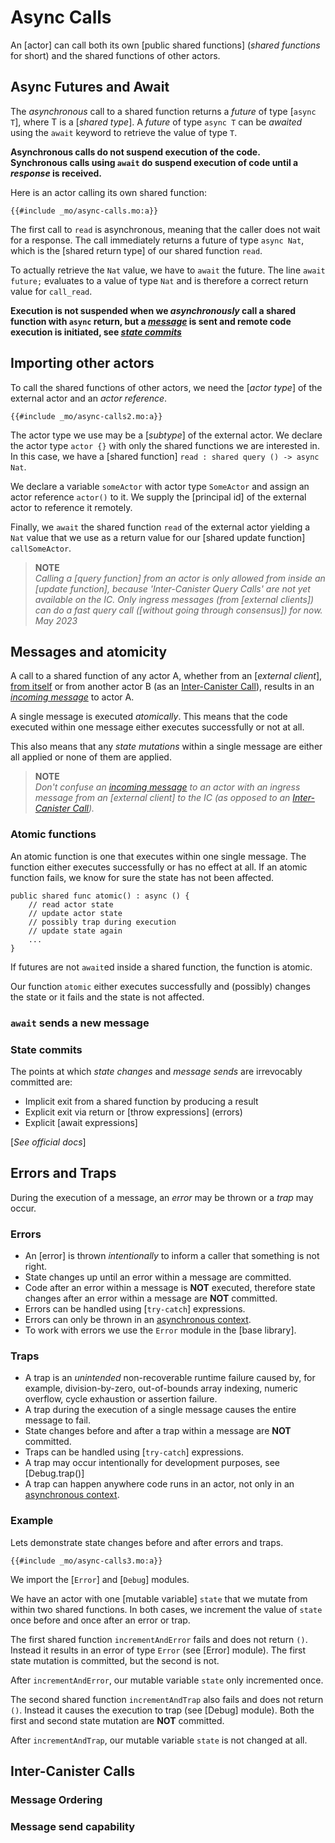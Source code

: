 # Async Calls

An [actor] can call both its own [public shared functions] (_shared functions_ for short) and the shared functions of other actors.

## Async Futures and Await

The _asynchronous_ call to a shared function returns a _future_ of type [`async T`], where T is a [*shared type*]. A _future_ of type `async T` can be _awaited_ using the `await` keyword to retrieve the value of type `T`.

**Asynchronous calls do not suspend execution of the code.  
Synchronous calls using `await` do suspend execution of code until a _response_ is received.**

Here is an actor calling its own shared function:

```motoko
{{#include _mo/async-calls.mo:a}}
```

The first call to `read` is asynchronous, meaning that the caller does not wait for a response. The call immediately returns a future of type `async Nat`, which is the [shared return type] of our shared function `read`.

To actually retrieve the `Nat` value, we have to `await` the future. The line `await future;` evaluates to a value of type `Nat` and is therefore a correct return value for `call_read`.

**Execution is not suspended when we _asynchronously_ call a shared function with `async` return, but a [_message_](#inter-canister-calls) is sent and remote code execution is initiated, see [_state commits_](#state-commits)**

## Importing other actors

To call the shared functions of other actors, we need the [_actor type_] of the external actor and an _actor reference_.

```motoko
{{#include _mo/async-calls2.mo:a}}
```

The actor type we use may be a [_subtype_] of the external actor. We declare the actor type `actor {}` with only the shared functions we are interested in. In this case, we have a [shared function] `read : shared query () -> async Nat`.

We declare a variable `someActor` with actor type `SomeActor` and assign an actor reference `actor()` to it. We supply the [principal id] of the external actor to reference it remotely.

Finally, we `await` the shared function `read` of the external actor yielding a `Nat` value that we use as a return value for our [shared update function] `callSomeActor`.

> **NOTE**  
> _Calling a [query function] from an actor is only allowed from inside an [update function], because 'Inter-Canister Query Calls' are not yet available on the IC. Only ingress messages (from [external clients]) can do a fast query call ([without going through consensus]) for now. May 2023_

## Messages and atomicity

A call to a shared function of any actor A, whether from an [_external client_], [from itself](#async-futures-and-await) or from another actor B (as an [Inter-Canister Call](#inter-canister-calls)), results in an [_incoming message_](#message-ordering) to actor A.

A single message is executed _atomically_. This means that the code executed within one message either executes successfully or not at all.

This also means that any _state mutations_ within a single message are either all applied or none of them are applied.

> **NOTE**  
> _Don't confuse an [incoming message](#message-ordering) to an actor with an ingress message from an [external client] to the IC (as opposed to an [Inter-Canister Call](#inter-canister-calls))._

### Atomic functions
An atomic function is one that executes within one single message. The function either executes successfully or has no effect at all. If an atomic function fails, we know for sure the state has not been affected. 

```motoko
public shared func atomic() : async () {
    // read actor state    
    // update actor state        
    // possibly trap during execution
    // update state again
    ...   
}
```

If futures are not `await`ed inside a shared function, the function is atomic. 

Our function `atomic` either executes successfully and (possibly) changes the state or it fails and the state is not affected.  

### `await` sends a new message

### State commits

The points at which _state changes_ and _message sends_ are irrevocably committed are:

- Implicit exit from a shared function by producing a result
- Explicit exit via return or [throw expressions] (errors)
- Explicit [await expressions]

[*See official docs*]

## Errors and Traps

During the execution of a message, an _error_ may be thrown or a _trap_ may occur.

### Errors

- An [error] is thrown _intentionally_ to inform a caller that something is not right.
- State changes up until an error within a message are committed.
- Code after an error within a message is **NOT** executed, therefore state changes after an error within a message are **NOT** committed.
- Errors can be handled using [`try-catch`] expressions.
- Errors can only be thrown in an [asynchronous context](#message-send-capability).
- To work with errors we use the `Error` module in the [base library].

### Traps

- A trap is an _unintended_ non-recoverable runtime failure caused by, for example, division-by-zero, out-of-bounds array indexing, numeric overflow, cycle exhaustion or assertion failure.
- A trap during the execution of a single message causes the entire message to fail.
- State changes before and after a trap within a message are **NOT** committed.
- Traps can be handled using [`try-catch`] expressions.
- A trap may occur intentionally for development purposes, see [Debug.trap()]
- A trap can happen anywhere code runs in an actor, not only in an [asynchronous context](#message-send-capability).

### Example

Lets demonstrate state changes before and after errors and traps.

```motoko
{{#include _mo/async-calls3.mo:a}}
```

We import the [`Error`] and [`Debug`] modules.

We have an actor with one [mutable variable] `state` that we mutate from within two shared functions. In both cases, we increment the value of `state` once before and once after an error or trap.

The first shared function `incrementAndError` fails and does not return `()`. Instead it results in an error of type `Error` (see [Error] module). The first state mutation is committed, but the second is not.

After `incrementAndError`, our mutable variable `state` only incremented once.

The second shared function `incrementAndTrap` also fails and does not return `()`. Instead it causes the execution to trap (see [Debug] module). Both the first and second state mutation are **NOT** committed.

After `incrementAndTrap`, our mutable variable `state` is not changed at all.

## Inter-Canister Calls

### Message Ordering

### Message send capability

<!--

Functions that await are not atomic.
Suspension introduces concurrency hazards.
Beware of race conditions!
A function that does not await in its body is guaranteed to execute atomically - in particular, the environment cannot change the state of the actor while the function is executing. If a function performs an await, however, atomicity is no longer guaranteed. Between suspension and resumption around the await, the state of the enclosing actor may change due to concurrent processing of other incoming actor messages. It is the programmer’s responsibility to guard against non-synchronized state changes. A programmer may, however, rely on any state change prior to the await being committed.
-->
